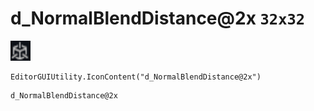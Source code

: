 # d_NormalBlendDistance@2x `32x32`
<img src="/img/d_NormalBlendDistance.png" width=32 height=32>

``` CSharp
EditorGUIUtility.IconContent("d_NormalBlendDistance@2x")
```
```
d_NormalBlendDistance@2x
```
